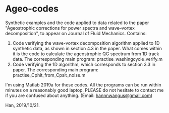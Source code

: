 # Ageo-codes
Synthetic examples and the code applied to data related to the paper "Ageostrophic corrections for power spectra and wave–vortex decomposition", to appear on Journal of Fluid Mechanics. 
Contains: 
1) Code verifying the wave-vortex decomposition algorithm applied to 1D synthetic data, as shown in section 4.3 in the paper. What comes within it is the code to calculate the ageostrophic QG spectrum from 1D track data. 
The corresponding main program: practise_washingcycle_verify.m
2) Code verifying the 1D algorithm, which corresponds to section 3.3 in paper.
The corresponding main program: practise_Cphit_from_Cpsit_noise.m

I'm using Matlab 2019a for these codes. All the programs can be run within minutes on a reasonably good laptop. 
PLEASE do not hesitate to contact me if you are confused about anything. (Email: hannnwangus@gmail.com)

Han, 2019/10/21.


